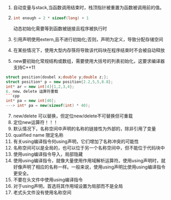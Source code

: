 1. 自动变量与stack,当函数调用结束时，栈顶指针被重置为函数被调用前的值。
2. ```cpp
   int enough = 2 * sizeof(long) + 1
   ```

	动态初始化需要等到函数被链接且程序被执行时
3. 引用声明使用extern,且不进行初始化;否则，声明为定义，导致分配存储空间
4. 在某些情况下，使用大型内存筷将导致该代码块在程序结束时不会被自动释放
5. new要初始化常规结构或数组，需要使用大括号的列表初始化，这要求编译器支持C++11
```cpp
struct position{doubel x;double y;double z;};
struct position* p = new position{2.2,5,5,8.8};
int* ar = new int[4]{1,2,3,4};
6. new、delete 运算符重载
```cpp
int* pa = new int[40];
---> int* pa = new(sizeof(int) * 40);
```
7. new/delete 可以替换，但定位new/delete不可替换但可重载
8. 定位new运算符！！！
9. 默认情况下，名称空间中声明的名称的链接性为外部的，除非引用了变量
10. qualified name 限定名称
11. 有关using编译指令何using声明，它们增加了名称冲突的可能性
12. 名称空间可以是全局的，也可以位于另一个名称空间中，但不能位于代码块中
13. 使用using编译指令导入，局部隐藏
14. 使用using编译指令，就像大量使用作用域解析运算符。使用using声明时，就好像声明了相应的名称一样。一般来说，使用using声明比使用using编译指令更安全。
15. 不要在头文件中使用using编译指令
16. 对于using声明，首选将其作用域设置为局部而不是全局
17. 老式头文件没有使用名称空间
